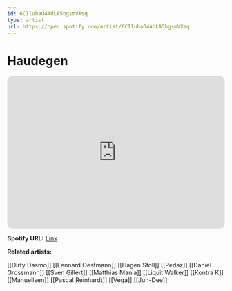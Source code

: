 ```yaml
---
id: 6CIluhaO4AdLA5bgsmVXsq
type: artist
url: https://open.spotify.com/artist/6CIluhaO4AdLA5bgsmVXsq
---
```

# Haudegen

<iframe style="border-radius:12px" src="https://open.spotify.com/embed/artist/6CIluhaO4AdLA5bgsmVXsq" width="100%" height="352" frameBorder="0" allowfullscreen="" allow="autoplay; clipboard-write; encrypted-media; fullscreen; picture-in-picture" loading="lazy"></iframe>

**Spotify URL:** [Link](https://open.spotify.com/artist/6CIluhaO4AdLA5bgsmVXsq)

**Related artists:**

[[Dirty Dasmo]]
[[Lennard Oestmann]]
[[Hagen Stoll]]
[[Pedaz]]
[[Daniel Grossmann]]
[[Sven Gillert]]
[[Matthias Mania]]
[[Liquit Walker]]
[[Kontra K]]
[[Manuellsen]]
[[Pascal Reinhardt]]
[[Vega]]
[[Juh-Dee]]
